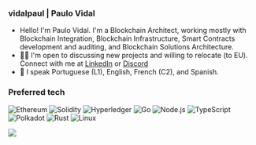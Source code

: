 ### vidalpaul | Paulo Vidal

- Hello! I'm Paulo Vidal. I'm a Blockchain Architect, working mostly with Blockchain Integration, Blockchain Infrastructure, Smart Contracts development and auditing, and Blockchain Solutions Architecture.
- :man_technologist: I'm open to discussing new projects and willing to relocate (to EU). Connect with me at [LinkedIn](https://www.linkedin.com/in/vidalpaulo/) or [Discord](https://discordapp.com/users/658070358288629761)
- :tongue: I speak Portuguese (L1), English, French (C2), and Spanish.

### Preferred tech
![Ethereum](https://img.shields.io/badge/Ethereum-3C3C3D?style=for-the-badge&logo=Ethereum&logoColor=white)
![Solidity](https://img.shields.io/badge/Solidity-%23363636.svg?style=for-the-badge&logo=solidity&logoColor=white)
![Hyperledger](https://img.shields.io/badge/hyperledger-2F3134?style=for-the-badge&logo=hyperledger&logoColor=white)
![Go](https://img.shields.io/badge/Go-00ADD8?style=for-the-badge&logo=go&logoColor=white)
![Node.js](https://img.shields.io/badge/Node.js-43853D?style=for-the-badge&logo=node.js&logoColor=white)
![TypeScript](https://img.shields.io/badge/typescript-%23007ACC.svg?style=for-the-badge&logo=typescript&logoColor=white)
![Polkadot](https://img.shields.io/badge/polkadot-E6007A?style=for-the-badge&logo=polkadot&logoColor=white)
![Rust](https://img.shields.io/badge/rust-%23000000.svg?style=for-the-badge&logo=rust&logoColor=white)
![Linux](https://img.shields.io/badge/Linux-FCC624?style=for-the-badge&logo=linux&logoColor=black)

<!---
### :trophy: My GitHub Stats:

<!--
![Top Langs](https://readme-stats-cfgj2cxdy.vercel.app/api/top-langs/?username=vidalpaul&hide=php&theme=tokyonight)
<a href="https://readme-stats-cfgj2cxdy.vercel.app/api?username=vidalpaul&count_private=true&show_icons=true&theme=tokyonight">
  <img  align="left" src="https://readme-stats-cfgj2cxdy.vercel.app/api?username=vidalpaul&count_private=true&show_icons=true&theme=tokyonight" />
</a>
-->
<div>
<a href="!(https://github-readme-stats.vercel.app/api/top-langs/?username=vidalpaul&hide=css,html,hack,shell,svelte,powershell,batchfile,java,kotlin,julia,javascript,dart,php,scss,nix,makefile,docker, dockerfile&langs_count=20&theme=tokyonight)">
  <img align="left" src="https://github-readme-stats.vercel.app/api/top-langs/?username=vidalpaul&hide=css,html,hack,shell,svelte,powershell,batchfile,java,kotlin,julia,javascript,dart,php,scss,nix,makefile,docker,dockerfile&langs_count=20&theme=tokyonight" />
</a>
</div>


 
